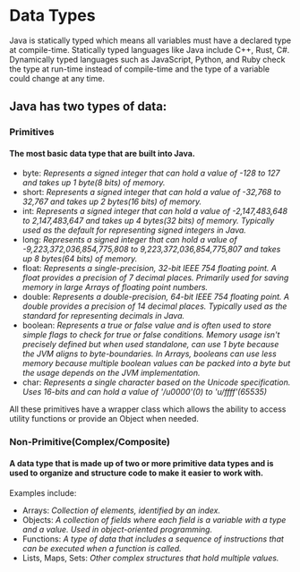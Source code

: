 # Data Types
Java is statically typed which means all variables must have a declared type at compile-time. Statically typed languages like Java include C++, Rust, C#. Dynamically typed languages such as JavaScript, Python, and Ruby check the type at run-time instead of compile-time and the type of a variable could change at any time.

## Java has two types of data:
###  Primitives
#### The most basic data type that are built into Java.

- byte: *Represents a signed integer that can hold a value of -128 to 127 and takes up 1 byte(8 bits) of memory.*
- short: *Represents a signed integer that can hold a value of -32,768 to 32,767 and takes up 2 bytes(16 bits) of memory.*
- int: *Represents a signed integer that can hold a value of -2,147,483,648 to 2,147,483,647 and takes up 4 bytes(32 bits) of memory. Typically used as the default for representing signed integers in Java.*
- long: *Represents a signed integer that can hold a value of -9,223,372,036,854,775,808 to 9,223,372,036,854,775,807 and takes up 8 bytes(64 bits) of memory.*
- float: *Represents a single-precision, 32-bit IEEE 754 floating point. A float provides a precision of 7 decimal places. Primarily used for saving memory in large Arrays of floating point numbers.*
- double: *Represents a double-precision, 64-bit IEEE 754 floating point. A double provides a precision of 14 decimal places. Typically used as the standard for representing decimals in Java.*
- boolean: *Represents a true or false value and is often used to store simple flags to check for true or false conditions. Memory usage isn't precisely defined but when used standalone, can use 1 byte because the JVM aligns to byte-boundaries. In Arrays, booleans can use less memory because multiple boolean values can be packed into a byte but the usage depends on the JVM implementation.*
- char: *Represents a single character based on the Unicode specification. Uses 16-bits and can hold a value of '/u0000'(0) to 'u/ffff'(65535)*

All these primitives have a wrapper class which allows the ability to access utility functions or provide an Object when needed.

### Non-Primitive(Complex/Composite)
#### A data type that is made up of two or more primitive data types and is used to organize and structure code to make it easier to work with.

Examples include:
- Arrays: *Collection of elements, identified by an index.*
- Objects: *A collection of fields where each field is a variable with a type and a value. Used in object-oriented programming.*
- Functions: *A type of data that includes a sequence of instructions that can be executed when a function is called.*
- Lists, Maps, Sets: *Other complex structures that hold multiple values.*